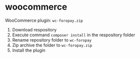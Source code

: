 # woocommerce

WooCommerce plugin: `wc-foropay.zip`

1. Download respository
2. Execute command `composer install` in the respository folder
3. Rename repository folder to `wc-foropay`
4. Zip archive the folder to `wc-foropay.zip`
5. Install the plugin
